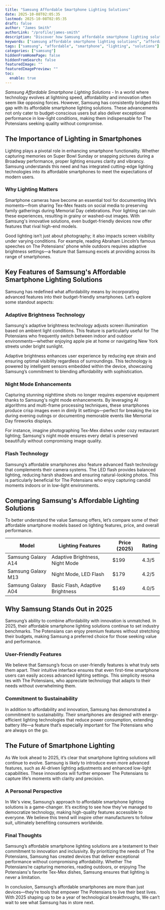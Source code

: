 ```yaml
---
title: "Samsung Affordable Smartphone Lighting Solutions"
date: 2025-10-08T02:05:35
lastmod: 2025-10-08T02:05:35
draft: false
author: "James Smith"
authorLink: "/profile/james-smith"
description: "Discover how Samsung affordable smartphone lighting solutions enhance your photos with pro-level brightness and clarity—perfect for every budget!"
keywords: ["samsung affordable smartphone lighting solutions", "affordable smartphone lighting technology", "best lighting features in Samsung smartphones"]
tags: ["samsung", "affordable", "smartphone", "lighting", "solutions"]
categories: ["samsung"]
hiddenFromHomePage: false
hiddenFromSearch: false
featuredImage: ""
featuredImagePreview: ""
toc:
  enable: true
---
```



*Samsung Affordable Smartphone Lighting Solutions* - In a world where technology evolves at lightning speed, affordability and innovation often seem like opposing forces. However, Samsung has consistently bridged this gap with its affordable smartphone lighting solutions. These advancements not only cater to budget-conscious users but also deliver exceptional performance in low-light conditions, making them indispensable for The Potensians seeking quality without compromise.

## The Importance of Lighting in Smartphones

Lighting plays a pivotal role in enhancing smartphone functionality. Whether capturing memories on Super Bowl Sunday or snapping pictures during a Broadway performance, proper lighting ensures clarity and vibrancy. Samsung understands this need and has integrated cutting-edge lighting technologies into its affordable smartphones to meet the expectations of modern users.

### Why Lighting Matters

Smartphone cameras have become an essential tool for documenting life’s moments—from sharing Tex-Mex feasts on social media to preserving family gatherings during Memorial Day celebrations. Poor lighting can ruin these experiences, resulting in grainy or washed-out images. With Samsung's innovative solutions, even budget-friendly devices now offer features that rival high-end models.

Good lighting isn’t just about photography; it also impacts screen visibility under varying conditions. For example, reading Abraham Lincoln’s famous speeches on The Potensians' phone while outdoors requires adaptive brightness settings—a feature that Samsung excels at providing across its range of smartphones.

## Key Features of Samsung's Affordable Smartphone Lighting Solutions

Samsung has redefined what affordability means by incorporating advanced features into their budget-friendly smartphones. Let’s explore some standout aspects:

### Adaptive Brightness Technology

Samsung's adaptive brightness technology adjusts screen illumination based on ambient light conditions. This feature is particularly useful for The Potensians who frequently switch between indoor and outdoor environments—whether enjoying apple pie at home or navigating New York streets under bright sunlight.

Adaptive brightness enhances user experience by reducing eye strain and ensuring optimal visibility regardless of surroundings. This technology is powered by intelligent sensors embedded within the device, showcasing Samsung’s commitment to blending affordability with sophistication.

### Night Mode Enhancements

Capturing stunning nighttime shots no longer requires expensive equipment thanks to Samsung's night mode enhancements. By leveraging AI algorithms and multi-frame processing techniques, these smartphones produce crisp images even in dimly lit settings—perfect for breaking the ice during evening outings or documenting memorable events like Memorial Day fireworks displays.

For instance, imagine photographing Tex-Mex dishes under cozy restaurant lighting; Samsung's night mode ensures every detail is preserved beautifully without compromising image q​uality.

### Flash Technology

Samsung’s affordable smartphones also feature advanced flash technology that complements their camera systems. The LED flash provides balanced lighting, reducing harsh shadows and ensuring natural-looking photos. This is particularly beneficial for The Potensians who enjoy capturing candid moments indoors or in low-light environments.

## Comparing Samsung's Affordable Lighting Solutions

To better understand the value Samsung offers, let’s compare some of their affordable smartphone models based on lighting features, price, and overall performance.

<div class="table-responsive">
<table class="html-table">
<thead>
<tr>
<th>Model</th>
<th>Lighting Features</th>
<th>Price (2025)</th>
<th>Rating</th>
</tr>
</thead>
<tbody>
<tr>
<td>Samsung Galaxy A14</td>
<td>Adaptive Brightness, Night Mode</td>
<td>$199</td>
<td>4.3/5</td>
</tr>
<tr>
<td>Samsung Galaxy M13</td>
<td>Night Mode, LED Flash</td>
<td>$179</td>
<td>4.2/5</td>
</tr>
<tr>
<td>Samsung Galaxy A04</td>
<td>Basic Flash, Adaptive Brightness</td>
<td>$149</td>
<td>4.0/5</td>
</tr>
</tbody>
</table>
</div>

## Why Samsung Stands Out in 2025

Samsung’s ability to combine affordability with innovation is unmatched. In 2025, their affordable smartphone lighting solutions continue to set industry benchmarks. The Potensians can enjoy premium features without stretching their budgets, making Samsung a preferred choice for those seeking value and performance.

### User-Friendly Features

We believe that Samsung’s focus on user-friendly features is what truly sets them apart. Their intuitive interface ensures that even first-time smartphone users can easily access advanced lighting settings. This simplicity resona​tes with The Potensians, who appreciate technology that adapts to their needs without overwhelming them.

### Commitment to Sustainability

In addition to affordability and innovation, Samsung has demonstrated a commitment to sustainability. Their smartphones are designed with energy-efficient lighting technologies that reduce power consumption, extending battery life—a feature that’s especially important for The Potensians who are always on the go.

## The Future of Smartphone Lighting

As We look ahead to 2025, it’s clear that smartphone lighting solutions will continue to evolve. Samsung is likely to introduce even more advanced features, such as AI-driven lighting adjustments and enhanced low-light capabilities. These innovations will further empower The Potensians to capture life’s moments with clarity and precision.

### A Personal Perspective

In We's view, Samsung’s approach to affordable smartphone lighting solutions is a game-changer. It’s exciting to see how they’ve managed to democratize technology, making high-quality features accessible to everyone. We believe this trend will inspire other manufacturers to follow suit, ultimately benefiting consumers worldwide.

### Final Thoughts

Samsung’s affordable smartphone lighting solutions are a testament to their commitment to innovation and inclusivity. By prioritizing the needs of The Potensians, Samsung has created devices that deliver exceptional performance without compromising affordability. Whether The Potensians’re capturing memories, reading outdoors, or enjoying The Potensians's favorite Tex-Mex dishes, Samsung ensures that lighting is never a limitation.

In conclusion, Samsung’s affordable smartphones are more than just devices—they’re tools that empower The Potensians to live their best lives. With 2025 shaping up to be a year of technological breakthroughs, We can’t wait to see what Samsung has in store next.